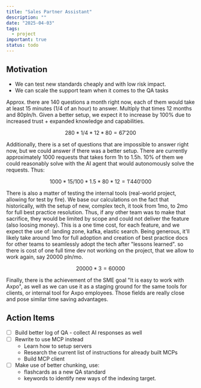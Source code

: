 ```yaml
---
title: "Sales Partner Assistant"
description: ""
date: "2025-04-03"
tags:
  - project
important: true
status: todo
---
```


## Motivation

- We can test new standards cheaply and with low risk impact.
- We can scale the support team when it comes to the QA tasks

Approx. there are 140 questions a month right now, each of them would take at
least 15 minutes (1/4 of an hour) to answer. Multiply that times 12 months and
80pln/h. Given a better setup, we expect it to increase by 100% due to increased
trust + expanded knowledge and capabilities.

$$
280 * 1/4 * 12 * 80 = 67'200
$$

Additionally, there is a set of questions that are impossible to answer right
now, but we could answer if there was a better setup. There are currently
approximately 1000 requests that takes form 1h to 1.5h. 10% of them we could
reasonably solve with the AI agent that would autonomously solve the requests.
Thus:

$$
1000 * 15 / 100 * 1.5 * 80 * 12 = 1'440'000
$$

There is also a matter of testing the internal tools (real-world project,
allowing for test by fire). We base our calculations on the fact that
historically, with the setup of new, complex tech, it took from 1mo, to 2mo for
full best practice resolution. Thus, if any other team was to make that
sacrifice, they would be limited by scope and could not deliver the feature
(also loosing money). This is a one time cost, for each feature, and we expect
the use of: landing zone, kafka, elastic search. Being generous, it'll likely
take around 1mo for full adoption and creation of best practice docs for other
teams to seamlessly adopt the tech after "lessons learned". so there is cost of
one full time dev not working on the project, that we allow to work again, say
20000 pln/mo.

$$
20000 * 3 = 60000
$$

Finally, there is the achievement of the SME goal "It is easy to work with Axpo",
as well as we can use it as a staging ground for the same tools for clients, or 
internal tool for Axpo employees. Those fields are really close and pose similar 
time saving advantages.

## Action Items

- [ ] Build better log of QA - collect AI responses as well
- [ ] Rewrite to use MCP instead
    - Learn how to setup servers
    - Research the current list of instructions for already built MCPs
    - Build MCP client 
- [ ] Make use of better chunking, use:
    - flashcards as a new QA standard
    - keywords to identify new ways of the indexing target.

